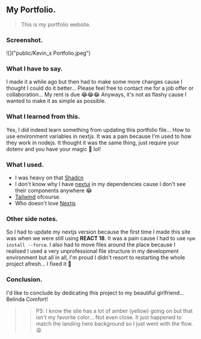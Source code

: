 ## My Portfolio.
> This is my portfolio website.

### Screenshot.

![]("public/Kevin_s Portfolio.jpeg")

### What I have to say.
I made it a while ago but then had to make some more changes cause I thought I could do it better... Please feel free to contact me for a job offer or collaboration... My rent is due 😂😂😂
Anyways, it's not as flashy cause I wanted to make it as simple as possible.

### What I learned from this.
Yes, I did indeed learn something from updating this portfolio file... How to use environment variables in nextjs. It was a pain because I'm used to how they work in nodejs. It thought it was the same thing, just require your dotenv and you have your magic 🤣 lol!

### What I used. 
- I was heavy on that [Shadcn](https://ui.shadcn.com/docs)
- I don't know why I have [nextui](https://www.heroui.com/) in my dependencies cause I don't see their components anywhere 😂
- [Tailwind](https://tailwindcss.com/) ofcourse.
- Who doesn't love [Nextjs](https://nextjs.org/docs)

### Other side notes.
So I had to update my nextjs version because the first time I made this site was when we were still using <strong>REACT 18</strong>. It was a pain cause I had to use ```npm install --force```.
I also had to move files around the place because I realised I used a very unprofessional file structure in my development environment but all in all, I'm proud I didn't resort to restarting the whole project afresh... I fixed it 🥹

### Conclusion.
I'd like to conclude by dedicating this project to my beautiful girlfriend... Belinda Comfort!

>> PS: I know the site has a lot of amber (yellow) going on but that isn't my favorite color... Not even close. It just happened to match the landing hero background so I just went with the flow. 😩
